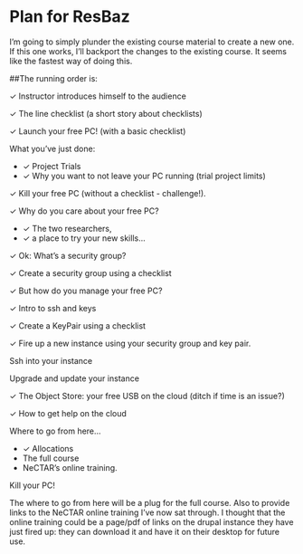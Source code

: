 # Plan for ResBaz

I’m going to simply plunder the existing course material to create a new one. If this one works, I’ll backport 
the changes to the existing course. It seems like the fastest way of doing this.

##The running order is:

✓ Instructor introduces himself to the audience

✓ The line checklist (a short story about checklists)

✓ Launch your free PC! (with a basic checklist)

What you’ve just done:

* ✓ Project Trials
* ✓ Why you want to not leave your PC running (trial project limits)

✓ Kill your free PC (without a checklist - challenge!).

✓ Why do you care about your free PC? 

* ✓ The two researchers,
* ✓ a place to try your new skills...

✓ Ok: What’s a security group?

✓ Create a security group using a checklist

✓ But how do you manage your free PC?

✓ Intro to ssh and keys

✓ Create a KeyPair using a checklist

✓ Fire up a new instance using your security group and key pair.

Ssh into your instance

Upgrade and update your instance

✓ The Object Store: your free USB on the cloud (ditch if time is an issue?)

✓ How to get help on the cloud

Where to go from here…

* ✓ Allocations
* The full course
* NeCTAR’s online training.
    
Kill your PC!

The where to go from here will be a plug for the full course. Also to provide links to the NeCTAR online 
training I’ve now sat through.  I thought that the online training could be a page/pdf of links on the drupal 
instance they have just fired up: they can download it and have it on their desktop for future use.
